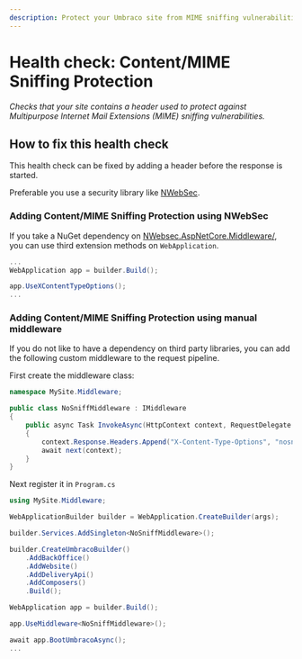 ```yaml
---
description: Protect your Umbraco site from MIME sniffing vulnerabilities using security headers like X-Content-Type-Options.
---
```


# Health check: Content/MIME Sniffing Protection

_Checks that your site contains a header used to protect against Multipurpose Internet Mail Extensions (MIME) sniffing vulnerabilities._

## How to fix this health check

This health check can be fixed by adding a header before the response is started.

Preferable you use a security library like [NWebSec](https://docs.nwebsec.com/).

### Adding Content/MIME Sniffing Protection using NWebSec

If you take a NuGet dependency on [NWebsec.AspNetCore.Middleware/](https://www.nuget.org/packages/NWebsec.AspNetCore.Middleware/), you can use third extension methods on `WebApplication`.

```csharp
...
WebApplication app = builder.Build();

app.UseXContentTypeOptions();
...
```

### Adding Content/MIME Sniffing Protection using manual middleware

If you do not like to have a dependency on third party libraries, you can add the following custom middleware to the request pipeline.

First create the middleware class:

```csharp
namespace MySite.Middleware;

public class NoSniffMiddleware : IMiddleware
{
    public async Task InvokeAsync(HttpContext context, RequestDelegate next)
    {
        context.Response.Headers.Append("X-Content-Type-Options", "nosniff");
        await next(context);
    }
}
```

Next register it in `Program.cs`

```csharp
using MySite.Middleware;

WebApplicationBuilder builder = WebApplication.CreateBuilder(args);

builder.Services.AddSingleton<NoSniffMiddleware>();

builder.CreateUmbracoBuilder()
    .AddBackOffice()
    .AddWebsite()
    .AddDeliveryApi()
    .AddComposers()
    .Build();

WebApplication app = builder.Build();

app.UseMiddleware<NoSniffMiddleware>();

await app.BootUmbracoAsync();
...
```
